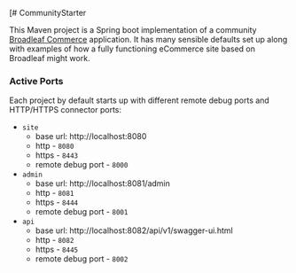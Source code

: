 [# CommunityStarter

This Maven project is a Spring boot implementation of a community [Broadleaf Commerce](https://www.broadleafcommerce.com) application. It has many sensible defaults set up along with examples of how a fully functioning eCommerce site based on Broadleaf might work.

### Active Ports

Each project by default starts up with different remote debug ports and HTTP/HTTPS connector ports:

- `site`
  - base url: http://localhost:8080
  - http - `8080`
  - https - `8443`
  - remote debug port - `8000`
- `admin`
  - base url: http://localhost:8081/admin
  - http - `8081`
  - https - `8444`
  - remote debug port - `8001`
- `api`
  - base url: http://localhost:8082/api/v1/swagger-ui.html
  - http - `8082`
  - https - `8445`
  - remote debug port - `8002`
